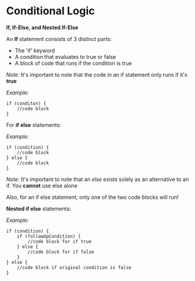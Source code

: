 # Conditional Logic

**If, If-Else, and Nested If-Else**

An **If** statement consists of 3 distinct parts:
- The 'if' keyword
- A condition that evaluates to true or false
- A block of code that runs if the condition is true

*Note:* It's important to note that the code in an if statement only runs if it's **true**

*Example:*

    if (conditon) {
        //code block
    }

For **if else** statements:

*Example:*

    if (condition) {
        //code block
    } else {
        //code block
    }

*Note:* It's important to note that an *else* exists solely as an alternative to an if. You **cannot** use else alone

Also, for an if else statement, only one of the two code blocks will run!

**Nested if else** statements:

*Example:*

    if (condition) {
        if (followUpCondition) {
            //code block for if true
        } else {
            //code block for if false
        }
    } else {
        //code block if original condition is false
    }